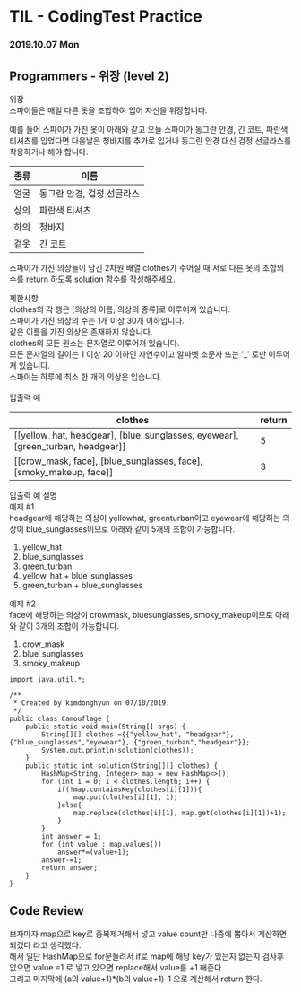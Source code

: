 # TIL - CodingTest Practice 
### 2019.10.07 Mon

## Programmers - 위장 (level 2)

위장<br>
스파이들은 매일 다른 옷을 조합하여 입어 자신을 위장합니다.<br>

예를 들어 스파이가 가진 옷이 아래와 같고 오늘 스파이가 동그란 안경, 긴 코트, 파란색 티셔츠를 입었다면 다음날은 청바지를 추가로 입거나 동그란 안경 대신 검정 선글라스를 착용하거나 해야 합니다.<br>

|종류|	이름|
|---|---|
|얼굴	|동그란 안경, 검정 선글라스|
|상의	|파란색 티셔츠|
|하의	|청바지|
|겉옷	|긴 코트|

스파이가 가진 의상들이 담긴 2차원 배열 clothes가 주어질 때 서로 다른 옷의 조합의 수를 return 하도록 solution 함수를 작성해주세요.<br>

제한사항<br>
clothes의 각 행은 [의상의 이름, 의상의 종류]로 이루어져 있습니다.<br>
스파이가 가진 의상의 수는 1개 이상 30개 이하입니다.<br>
같은 이름을 가진 의상은 존재하지 않습니다.<br>
clothes의 모든 원소는 문자열로 이루어져 있습니다.<br>
모든 문자열의 길이는 1 이상 20 이하인 자연수이고 알파벳 소문자 또는 '_' 로만 이루어져 있습니다.<br>
스파이는 하루에 최소 한 개의 의상은 입습니다.<br><br>
입출력 예<br>

|clothes|	return|
|---|---|
|[[yellow_hat, headgear], [blue_sunglasses, eyewear], [green_turban, headgear]]	|5|
|[[crow_mask, face], [blue_sunglasses, face], [smoky_makeup, face]]|	3|


입출력 예 설명<br>
예제 #1<br>
headgear에 해당하는 의상이 yellowhat, greenturban이고 eyewear에 해당하는 의상이 blue_sunglasses이므로 아래와 같이 5개의 조합이 가능합니다.<br>

1. yellow_hat
2. blue_sunglasses
3. green_turban
4. yellow_hat + blue_sunglasses
5. green_turban + blue_sunglasses


예제 #2<br>
face에 해당하는 의상이 crowmask, bluesunglasses, smoky_makeup이므로 아래와 같이 3개의 조합이 가능합니다.

1. crow_mask
2. blue_sunglasses
3. smoky_makeup


```
import java.util.*;

/**
 * Created by kimdonghyun on 07/10/2019.
 */
public class Camouflage {
    public static void main(String[] args) {
        String[][] clothes ={{"yellow_hat", "headgear"}, {"blue_sunglasses","eyewear"}, {"green_turban","headgear"}};
        System.out.println(solution(clothes));
    }
    public static int solution(String[][] clothes) {
        HashMap<String, Integer> map = new HashMap<>();
        for (int i = 0; i < clothes.length; i++) {
            if(!map.containsKey(clothes[i][1])){
                map.put(clothes[i][1], 1);
            }else{
                map.replace(clothes[i][1], map.get(clothes[i][1])+1);
            }
        }
        int answer = 1;
        for (int value : map.values())
            answer*=(value+1);
        answer-=1;
        return answer;
    }
}

```

## Code Review 
보자마자 map으로 key로 중복제거해서 넣고 value count만 나중에 뽑아서 계산하면 되겠다 라고 생각했다.<br>
해서 일단 HashMap으로 for문돌려서 if로 map에 해당 key가 있는지 없는지 검사후 없으면 value =1 로 넣고 있으면 replace해서 value를 +1 해준다. <br>
그리고 마지막에 (a의 value+1)*(b의 value+1)-1 으로 계산해서 return 한다. 